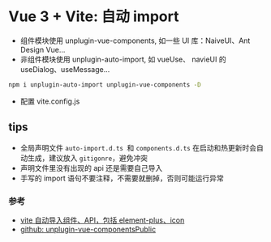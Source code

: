 # Vue 3 + Vite: 自动 import

- 组件模块使用 unplugin-vue-components, 如一些 UI 库：NaiveUI、Ant Design Vue...
- 非组件模块使用 unplugin-auto-import, 如 vueUse、 navieUI 的 useDialog、useMessage...

```bash
npm i unplugin-auto-import unplugin-vue-components -D
```

- 配置 vite.config.js

## tips

- 全局声明文件 `auto-import.d.ts `和 `components.d.ts` 在启动和热更新时会自动生成，建议放入 `gitigonre`，避免冲突
- 声明文件里没有出现的 api 还是需要自己导入
- 手写的 import 语句不要注释，不需要就删掉，否则可能运行异常

### 参考

- [vite 自动导入组件、API，包括 element-plus、icon](https://juejin.cn/post/7130123453947969573)
- [github: unplugin-vue-componentsPublic](https://github.com/antfu/unplugin-vue-components)
